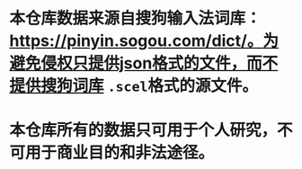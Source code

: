 # 本仓库数据来源自搜狗输入法词库：https://pinyin.sogou.com/dict/。为避免侵权只提供json格式的文件，而不提供搜狗词库 `.scel`格式的源文件。

# 本仓库所有的数据只可用于个人研究，不可用于商业目的和非法途径。